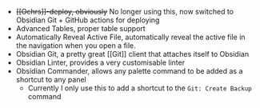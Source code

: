 - ~~[[Ochrs]]-deploy, obviously~~ No longer using this, now switched to Obsidian Git + GitHub actions for deploying
- Advanced Tables, proper table support
- Automatically Reveal Active File, automatically reveal the active file in the navigation when you open a file.
- Obsidian Git, a pretty great [[Git]] client that attaches itself to Obsidian
- Obsidian Linter, provides a very customisable linter
- Obsidian Commander, allows any palette command to be added as a shortcut to any panel
  - Currently I only use this to add a shortcut to the `Git: Create Backup` command
